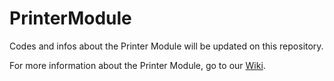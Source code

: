# PrinterModule
Codes and infos about the Printer Module will be updated on this repository.

For more information about the Printer Module, go to our [Wiki](https://github.com/QueueManager/PrinterModule/wiki).
